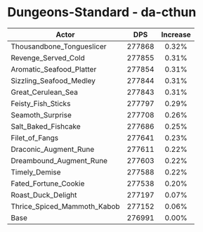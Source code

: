 # Dungeons-Standard - da-cthun
| Actor | DPS | Increase |
|---|:---:|:---:|
|Thousandbone_Tongueslicer|277868|0.32%|
|Revenge_Served_Cold|277855|0.31%|
|Aromatic_Seafood_Platter|277854|0.31%|
|Sizzling_Seafood_Medley|277844|0.31%|
|Great_Cerulean_Sea|277843|0.31%|
|Feisty_Fish_Sticks|277797|0.29%|
|Seamoth_Surprise|277708|0.26%|
|Salt_Baked_Fishcake|277686|0.25%|
|Filet_of_Fangs|277641|0.23%|
|Draconic_Augment_Rune|277611|0.22%|
|Dreambound_Augment_Rune|277603|0.22%|
|Timely_Demise|277588|0.22%|
|Fated_Fortune_Cookie|277538|0.20%|
|Roast_Duck_Delight|277197|0.07%|
|Thrice_Spiced_Mammoth_Kabob|277152|0.06%|
|Base|276991|0.00%|
